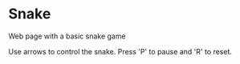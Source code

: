 # Snake
Web page with a basic snake game

Use arrows to control the snake. 
Press 'P' to pause and 'R' to reset.

